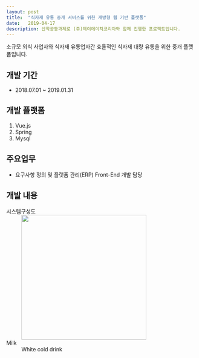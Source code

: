 ```yaml
---
layout: post
title:  "식자재 유통 중개 서비스를 위한 개방형 웹 기반 플랫폼"
date:   2019-04-17
description: 산학공동과제로 (주)제이에이치코리아와 함께 진행한 프로젝트입니다.
---
```


<p class="intro"><span class="dropcap">소</span>규모 외식 사업자와 식자재 유통업자간 효율적인 식자재 대량 유통을 위한 중개 플랫폼입니다. </p>

<!-- # Heading 1

## Heading 2

### Heading 3

#### Heading 4

##### Heading 5

###### Heading 6 -->

<!-- <blockquote>개발 환경</blockquote> -->

## 개발 기간
* 2018.07.01 ~ 2019.01.31
<!-- * Longer List Item
  * Nested List Item
  * Nested Item
* List Item -->

## 개발 플랫폼
1. Vue.js
2. Spring
    <!-- 1. Nested OL Item
    2. Another Nested Item -->
3. Mysql

## 주요업무
* 요구사항 정의 및 플랫폼 관리(ERP) Front-End 개발 담당

## 개발 내용
<dl>
  <dt>시스템구성도</dt>
  <dd><img src="{{ '/assets/img/산학공동과제_시스템구성도.JPG'}}" style="width:330px;margin-bottom:0" alt=""></dd>
  <dt>Milk</dt>
  <dd>White cold drink</dd>
</dl>

<!-- Donec id elit non mi porta gravida at eget metus. Cum sociis natoque penatibus et magnis dis parturient montes, nascetur ridiculus mus. Maecenas faucibus mollis interdum. Donec sed odio dui. Cras justo odio, dapibus ac facilisis in, egestas eget quam. -->
